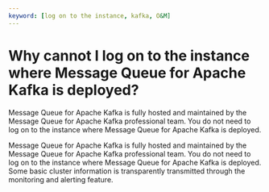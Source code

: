 ```yaml
---
keyword: [log on to the instance, kafka, O&M]
---
```


# Why cannot I log on to the instance where Message Queue for Apache Kafka is deployed?

Message Queue for Apache Kafka is fully hosted and maintained by the Message Queue for Apache Kafka professional team. You do not need to log on to the instance where Message Queue for Apache Kafka is deployed.

Message Queue for Apache Kafka is fully hosted and maintained by the Message Queue for Apache Kafka professional team. You do not need to log on to the instance where Message Queue for Apache Kafka is deployed. Some basic cluster information is transparently transmitted through the monitoring and alerting feature.

